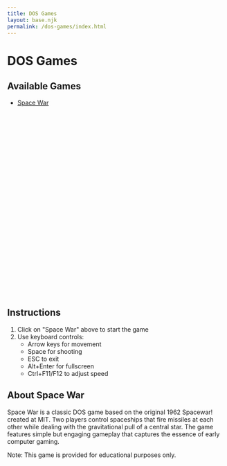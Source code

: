 ```yaml
---
title: DOS Games
layout: base.njk
permalink: /dos-games/index.html
---
```


# DOS Games

<section>

## Available Games
- [Space War](javascript:loadGame('spacewar'))

<div id="dosbox-container">
  <canvas id="jsdos"></canvas>
  <div id="loading-message" style="display: none;">Loading game...</div>
</div>

<script src="https://js-dos.com/6.22/current/js-dos.js"></script>
<script>
  const dosbox = document.getElementById('jsdos');
  const loadingMessage = document.getElementById('loading-message');
  let ci = null;
  
  // Initialize js-dos
  Dos(dosbox).ready((fs, main) => {
    console.log('DOS emulator ready');
  });

  async function loadGame(game) {
    loadingMessage.style.display = 'block';
    
    if (ci) {
      await ci.exit();
    }
    
    try {
      ci = await Dos(dosbox, { 
        wdosboxUrl: "https://js-dos.com/6.22/current/wdosbox.js",
        cycles: "max 100000",
        autolock: false,
        sound: true,
        socketURL: "wss://js-dos.com/6.22/current/wdosbox.js",
        canvas: dosbox,
        logging: false,
        scaleFactor: 2
      });
      
      await ci.mount(`/games/${game}`);
      await ci.run(`${game}/SPACEWAR.EXE`);
      loadingMessage.style.display = 'none';
    } catch (e) {
      console.error("Game loading failed:", e);
      alert("Failed to load game. Please try again.");
      loadingMessage.style.display = 'none';
    }
  }
</script>

<style>
  #dosbox-container {
    width: 640px;
    height: 400px;
    max-width: 100%;
    margin: 2rem auto;
    border: 2px solid var(--dos-yellow);
    position: relative;
  }
  
  #jsdos {
    width: 100%;
    height: 100%;
    background: #000;
  }

  #loading-message {
    position: absolute;
    top: 50%;
    left: 50%;
    transform: translate(-50%, -50%);
    color: var(--dos-yellow);
    font-family: 'DOS', monospace;
    text-transform: uppercase;
  }

  .game-link {
    color: var(--dos-yellow);
    text-decoration: underline;
    cursor: pointer;
  }

  .game-link:hover {
    color: var(--dos-white);
  }
</style>

## Instructions
1. Click on "Space War" above to start the game
2. Use keyboard controls:
   - Arrow keys for movement
   - Space for shooting
   - ESC to exit
   - Alt+Enter for fullscreen
   - Ctrl+F11/F12 to adjust speed

## About Space War
Space War is a classic DOS game based on the original 1962 Spacewar! created at MIT. Two players control spaceships that fire missiles at each other while dealing with the gravitational pull of a central star. The game features simple but engaging gameplay that captures the essence of early computer gaming.

Note: This game is provided for educational purposes only.
</section> 